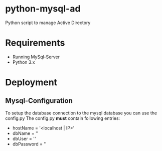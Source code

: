 # python-mysql-ad
Python script to manage Active Directory

# Requirements

* Running MySql-Server
* Python 3.x

# Deployment

## Mysql-Configuration

To setup the database connection to the mysql database you can use the config.py
The config.py **must** contain following entries:

* hostName = '<localhost | IP>'
* dbName = '<name of your mysql db>'
* dbUser = '<user who has access to the db>'
* dbPassword = '<password of the above user>'

